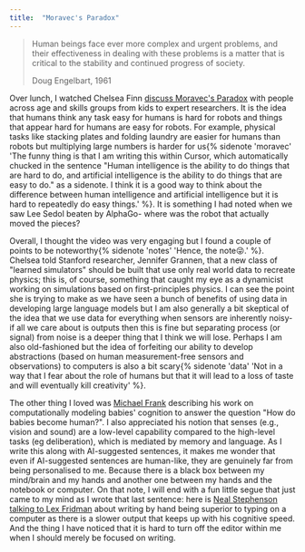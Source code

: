 ```yaml
---
title:  "Moravec's Paradox"
---
```


> Human beings face ever more complex and urgent problems, and their effectiveness in dealing with these problems is a matter that is critical to the stability and continued progress of society.
>
> Doug Engelbart, 1961

Over lunch, I watched Chelsea Finn
[discuss Moravec's Paradox](https://www.wired.com/video/watch/5-levels-computer-scientist-explains-one-concept-in-5-levels-of-difficulty)
with people across age and skills groups from kids to expert researchers. It is the idea that humans
think any task easy for humans is hard for robots and things that appear
hard for humans are easy for robots. For example, physical tasks like stacking plates and folding laundry are easier for humans than robots
but multiplying large numbers is harder for us{% sidenote 'moravec' 'The funny thing is that I am writing this within Cursor, which automatically chucked in the sentence "Human intelligence is the ability to do things that are hard to do, and artificial intelligence is the ability to do things that are easy to do." as a sidenote. I think it is a good way to think about the difference between human intelligence and artificial intelligence but it is hard to repeatedly do easy things.' %}. It is something I had noted
when we saw Lee Sedol beaten by AlphaGo- where was the robot that actually moved the pieces?

Overall, I thought the video was very engaging but I found a couple of points to be noteworthy{% sidenote 'notes' 'Hence, the note😜.' %}.
Chelsea told Stanford researcher, Jennifer Grannen, that a new class of "learned simulators" should be built
that use only real world data to recreate physics; this is, of course, something that caught my eye as a dynamicist working
on simulations based on first-principles physics. I can see the point she is trying to make as we have seen
a bunch of benefits of using data in developing large language models but I am also generally a bit skeptical of
the idea that we use data for everything when sensors are inherently noisy- if all we care about is outputs then this
is fine but separating process (or signal) from noise is a deeper thing that I think we will lose. Perhaps I am also
old-fashioned but the idea of forfeiting our ability to develop abstractions (based on human measurement-free sensors
and observations) to computers is also a bit scary{% sidenote 'data' 'Not in a way that I fear about the role of humans but that it will lead to a loss of taste and will eventually kill creativity' %}.

The other thing I loved was [Michael Frank](https://scholar.google.com/citations?user=dErAioMAAAAJ&hl=en)
describing his work on computationally modeling babies' cognition to
answer the question "How do babies become human?". I also appreciated his notion that senses (e.g., vision and sound) are
a low-level capability compared to the high-level tasks (eg deliberation), which is mediated by memory and language. As I
write this along with AI-suggested sentences, it makes me wonder that even if AI-suggested sentences are human-like, they
are genuinely far from being personalised to me. Because there is a black box between my mind/brain and my hands and another
one between my hands and the notebook or computer. On that note, I will end with a fun little segue that just came to my mind as
I wrote that last sentence: here is [Neal Stephenson talking to Lex Fridman](https://www.youtube.com/embed/liQ1yFx2sX8) about writing by hand being superior to typing on a
computer as there is a slower output that keeps up with his cognitive speed. And the thing I have noticed that it is hard
to turn off the editor within me when I should merely be focused on writing.
